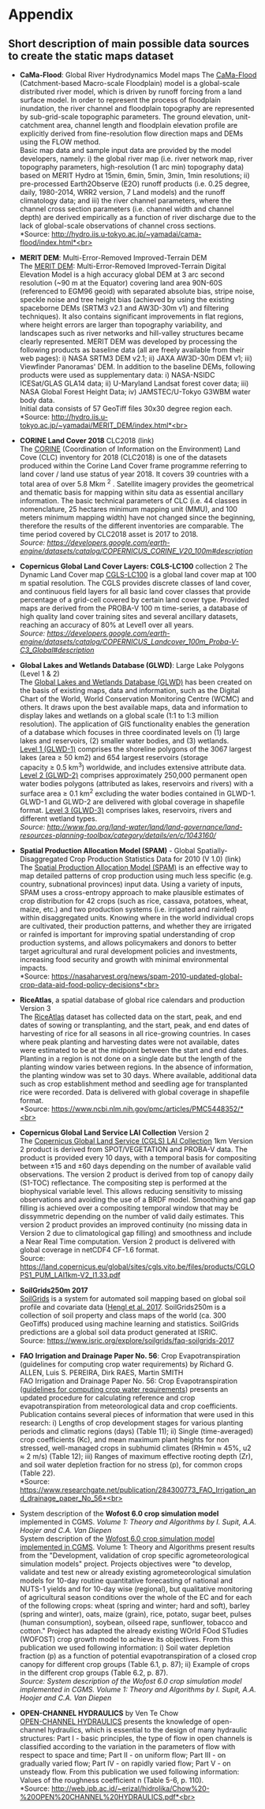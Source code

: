 # Appendix
## Short description of main possible data sources to create the static maps dataset

+ **CaMa-Flood**: Global River Hydrodynamics Model maps
The [CaMa-Flood](http://hydro.iis.u-tokyo.ac.jp/~yamadai/cama-flood/index.html) (Catchment-based Macro-scale Floodplain) model is a global-scale distributed river model, which is driven by runoff forcing from a land surface model. In order to represent the process of floodplain inundation, the river channel and floodplain topography are represented by sub-grid-scale topographic parameters. The ground elevation, unit-catchment area, channel length and floodplain elevation profile are explicitly derived from fine-resolution flow direction maps and DEMs using the FLOW method.<br>
Basic map data and sample input data are provided by the model developers, namely: i) the global river map (i.e. river network map, river topography parameters, high-resolution (1 arc min) topography data) based on MERIT Hydro at 15min, 6min, 5min, 3min, 1min resolutions; ii) pre-processed Earth2Observe (E2O) runoff products (i.e. 0.25 degree, daily, 1980-2014, WRR2 version, 7 Land models) and the runoff climatology data; and iii) the river channel parameters, where the channel cross section parameters (i.e. channel width and channel depth) are derived empirically as a function of river discharge due to the lack of global-scale observations of channel cross sections.<br>
*Source: http://hydro.iis.u-tokyo.ac.jp/~yamadai/cama-flood/index.html*<br>

+ **MERIT DEM**: Multi-Error-Removed Improved-Terrain DEM <br>
The [MERIT DEM](http://hydro.iis.u-tokyo.ac.jp/~yamadai/MERIT_DEM/index.html): Multi-Error-Removed Improved-Terrain Digital Elevation Model is a high accuracy global DEM at 3 arc second resolution (~90 m at the Equator) covering land area 90N-60S (referenced to EGM96 geoid) with separated absolute bias, stripe noise, speckle noise and tree height bias (achieved by using the existing spaceborne DEMs (SRTM3 v2.1 and AW3D-30m v1) and filtering techniques). It also contains significant improvements in flat regions, where height errors are larger than topography variability, and landscapes such as river networks and hill-valley structures became clearly represented.
MERIT DEM was developed by processing the following products as baseline data (all are freely available from their web pages): i) NASA SRTM3 DEM v2.1; ii) JAXA AW3D-30m DEM v1; iii) Viewfinder Panoramas' DEM. In addition to the baseline DEMs, following products were used as supplementary data: i) NASA-NSIDC ICESat/GLAS GLA14 data; ii) U-Maryland Landsat forest cover data; iii) NASA Global Forest Height Data; iv) JAMSTEC/U-Tokyo G3WBM water body data.<br>
Initial data consists of 57 GeoTiff files 30x30 degree region each.<br>
*Source: http://hydro.iis.u-tokyo.ac.jp/~yamadai/MERIT_DEM/index.html*<br>

+ **CORINE Land Cover 2018** CLC2018 (link)<br>
The [CORINE](https://land.copernicus.eu/pan-european/corine-land-cover) (Coordination of Information on the Environment) Land Cove (CLC) inventory for 2018 (CLC2018) is one of the datasets produced within the Corine Land Cover frame programme referring to land cover / land use status of year 2018. It covers 39 countries with a total area of over 5.8 Mkm <sup>2</sup> . Satellite imagery provides the geometrical and thematic basis for mapping within situ data as essential ancillary information. The basic technical parameters of CLC (i.e. 44 classes in nomenclature, 25 hectares minimum mapping unit (MMU), and 100 meters minimum mapping width) have not changed since the beginning, therefore the results of the different inventories are comparable. The time period covered by CLC2018 asset is 2017 to 2018.<br>
*Source: https://developers.google.com/earth-engine/datasets/catalog/COPERNICUS_CORINE_V20_100m#description* <br>

+ **Copernicus Global Land Cover Layers: CGLS-LC100** collection 2 
The Dynamic Land Cover map [CGLS-LC100](https://developers.google.com/earth-engine/datasets/catalog/COPERNICUS_Landcover_100m_Proba-V-C3_Global#description) is a global land cover map at 100 m spatial resolution. The CGLS provides discrete classes of land cover, and continuous field layers for all basic land cover classes that provide percentage of a grid-cell covered by certain land cover type. Provided maps are derived from the PROBA-V 100 m time-series, a database of high quality land cover training sites and several ancillary datasets, reaching an accuracy of 80% at Level1 over all years.<br>
*Source: https://developers.google.com/earth-engine/datasets/catalog/COPERNICUS_Landcover_100m_Proba-V-C3_Global#description*

+ **Global Lakes and Wetlands Database (GLWD)**: Large Lake Polygons (Level 1 & 2)<br>
The [Global Lakes and Wetlands Database (GLWD)](https://www.worldwildlife.org/pages/global-lakes-and-wetlands-database) has been created on the basis of existing maps, data and information, such as the Digital Chart of the World, World Conservation Monitoring Centre (WCMC) and others. It draws upon the best available maps, data and information to display lakes and wetlands on a global scale (1:1 to 1:3 million resolution). The application of GIS functionality enables the generation of a database which focuses in three coordinated levels on (1) large lakes and reservoirs, (2) smaller water bodies, and (3) wetlands.<br>
[Level 1 (GLWD-1)](https://www.worldwildlife.org/publications/global-lakes-and-wetlands-database-large-lake-polygons-level-1) comprises the shoreline polygons of the 3067 largest lakes (area ≥ 50 km2) and 654 largest reservoirs (storage capacity ≥ 0.5 km<sup>3</sup>) worldwide, and includes extensive attribute data. [Level 2 (GLWD-2)](https://www.worldwildlife.org/publications/global-lakes-and-wetlands-database-small-lake-polygons-level-2) comprises approximately 250,000 permanent open water bodies polygons (attributed as lakes, reservoirs and rivers) with a surface area ≥ 0.1 km<sup>2</sup> excluding the water bodies contained in GLWD-1. GLWD-1 and GLWD-2 are delivered with global coverage in shapefile format. [Level 3 (GLWD-3)](https://www.worldwildlife.org/publications/global-lakes-and-wetlands-database-lakes-and-wetlands-grid-level-3) comprises lakes, reservoirs, rivers and different wetland types.<br>
*Source: http://www.fao.org/land-water/land/land-governance/land-resources-planning-toolbox/category/details/en/c/1043160/*

+ **Spatial Production Allocation Model (SPAM)** - Global Spatially-Disaggregated Crop Production Statistics Data for 2010 (V 1.0) (link)<br>
The [Spatial Production Allocation Model (SPAM)](https://dataverse.harvard.edu/dataset.xhtml?persistentId=doi:10.7910/DVN/PRFF8V) is an effective way to map detailed patterns of crop production using much less specific (e.g. country, subnational provinces) input data. Using a variety of inputs, SPAM uses a cross-entropy approach to make plausible estimates of crop distribution for 42 crops (such as rice, cassava, potatoes, wheat, maize, etc.) and two production systems (i.e. irrigated and rainfed) within disaggregated units. Knowing where in the world individual crops are cultivated, their production patterns, and whether they are irrigated or rainfed is important for improving spatial understanding of crop production systems, and allows policymakers and donors to better target agricultural and rural development policies and investments, increasing food security and growth with minimal environmental impacts.<br>
*Source: https://nasaharvest.org/news/spam-2010-updated-global-crop-data-aid-food-policy-decisions*<br>

+ **RiceAtlas**, a spatial database of global rice calendars and production Version 3<br>
The [RiceAtlas](https://dataverse.harvard.edu/dataset.xhtml?persistentId=doi:10.7910/DVN/JE6R2R) dataset has collected data on the start, peak, and end dates of sowing or transplanting, and the start, peak, and end dates of harvesting of rice for all seasons in all rice-growing countries. In cases where peak planting and harvesting dates were not available, dates were estimated to be at the midpoint between the start and end dates. Planting in a region is not done on a single date but the length of the planting window varies between regions. In the absence of information, the planting window was set to 30 days. Where available, additional data such as crop establishment method and seedling age for transplanted rice were recorded. Data is delivered with global coverage in shapefile format.<br>
*Source: https://www.ncbi.nlm.nih.gov/pmc/articles/PMC5448352/*<br>

+ **Copernicus Global Land Service LAI Collection** Version 2<br>
The [Copernicus Global Land Service (CGLS) LAI Collection](https://land.copernicus.vgt.vito.be/PDF/portal/Application.html#Browse;Root=512260;Collection=1000083;Time=NORMAL,NORMAL,-1,,,-1,,) 1km Version 2 product is derived from SPOT/VEGETATION and PROBA-V data. The product is provided every 10 days, with a temporal basis for compositing between ±15 and ±60 days depending on the number of available valid observations. The version 2 product is derived from top of canopy daily (S1-TOC) reflectance. The compositing step is performed at the biophysical variable level. This allows reducing sensitivity to missing observations and avoiding the use of a BRDF model. Smoothing and gap filling is achieved over a compositing temporal window that may be dissymmetric depending on the number of valid daily estimates. This version 2 product provides an improved continuity (no missing data in Version 2 due to climatological gap filling) and smoothness and include a Near Real Time computation. Version 2 product is delivered with global coverage in netCDF4 CF-1.6 format. <br>
Source: https://land.copernicus.eu/global/sites/cgls.vito.be/files/products/CGLOPS1_PUM_LAI1km-V2_I1.33.pdf<br>

+ **SoilGrids250m 2017**<br>
[SoilGrids](https://data.isric.org/geonetwork/srv/api/records/f36117ea-9be5-4afd-bb7d-7a3e77bf392a) 
is a system for automated soil mapping based on global soil profile and covariate data ([Hengl et al. 2017](https://journals.plos.org/plosone/article?id=10.1371/journal.pone.0169748). SoilGrids250m is a collection of soil property and class maps of the world (ca. 300 GeoTiffs) produced using machine learning and statistics. SoilGrids predictions are a global soil data product generated at ISRIC. <br>
Source: https://www.isric.org/explore/soilgrids/faq-soilgrids-2017<br>

+ **FAO Irrigation and Drainage Paper No. 56**: Crop Evapotranspiration (guidelines for computing crop water requirements) by Richard G. ALLEN, Luis S. PEREIRA, Dirk RAES, Martin SMITH <br>
FAO Irrigation and Drainage Paper No. 56: Crop Evapotranspiration ([guidelines for computing crop water requirements](http://www.fao.org/3/x0490e/x0490e00.htm)) presents an updated procedure for calculating reference and crop evapotranspiration from meteorological data and crop coefficients. Publication contains several pieces of information that were used in this research: i) Lengths of crop development stages for various planting periods and climatic regions (days) (Table 11); ii) Single (time-averaged) crop coefficients (Kc), and mean maximum plant heights for non stressed, well-managed crops in subhumid climates (RHmin ≈ 45%, u2 ≈ 2 m/s) (Table 12); iii) Ranges of maximum effective rooting depth (Zr), and soil water depletion fraction for no stress (p), for common crops (Table 22).<br>
*Source: https://www.researchgate.net/publication/284300773_FAO_Irrigation_and_drainage_paper_No_56*<br>

+ System description of the **Wofost 6.0 crop simulation model** implemented in CGMS. *Volume 1: Theory and Algorithms by I. Supit, A.A. Hoojer and C.A. Van Diepen*<br>
System description of the [Wofost 6.0 crop simulation model implemented in CGMS](https://op.europa.eu/en/publication-detail/-/publication/a99325a7-c776-11e6-a6db-01aa75ed71a1). Volume 1: Theory and Algorithms present results from the "Development, validation of crop specific agrometeorological simulation models" project. Projects objectives were "to develop, validate and test new or already existing agrometeorological simulation models for 10-day routine quantitative forecasting of national and NUTS-1 yields and for 10-day wise (regional), but qualitative monitoring of agricultural season conditions over the whole of the EC and for each of the following crops: wheat (spring and winter; hard and soft), barley (spring and winter), oats, maize (grain), rice, potato, sugar beet, pulses (human consumption), soybean, oilseed rape, sunflower, tobacco and cotton." Project has adapted the already existing WOrld FOod STudies (WOFOST) crop growth model to achieve its objectives. From this publication we used following information: i) Soil water depletion fraction (p) as a function of potential evapotranspiration of a closed crop canopy for different crop groups (Table 6.1, p. 87); ii) Example of crops in the different crop groups (Table 6.2, p. 87).<br>
*Source: System description of the Wofost 6.0 crop simulation model implemented in CGMS. Volume 1: Theory and Algorithms by I. Supit, A.A. Hoojer and C.A. Van Diepen*<br>

+ **OPEN-CHANNEL HYDRAULICS** by Ven Te Chow<br>
[OPEN-CHANNEL HYDRAULICS](http://web.ipb.ac.id/~erizal/hidrolika/Chow%20-%20OPEN%20CHANNEL%20HYDRAULICS.pdf) presents the knowledge of open-channel hydraulics, which is essential to the design of many hydraulic structures: Part I - basic principles, the type of flow in open channels is classified according to the variation in the parameters of flow with respect to space and time; Part II - on uniform flow; Part III - on gradually varied flow; Part IV - on rapidly varied flow; Part V - on unsteady flow. From this publication we used following information: Values of the roughness coefficient n (Table 5-6, p. 110).<br>
*Source: http://web.ipb.ac.id/~erizal/hidrolika/Chow%20-%20OPEN%20CHANNEL%20HYDRAULICS.pdf*<br>
